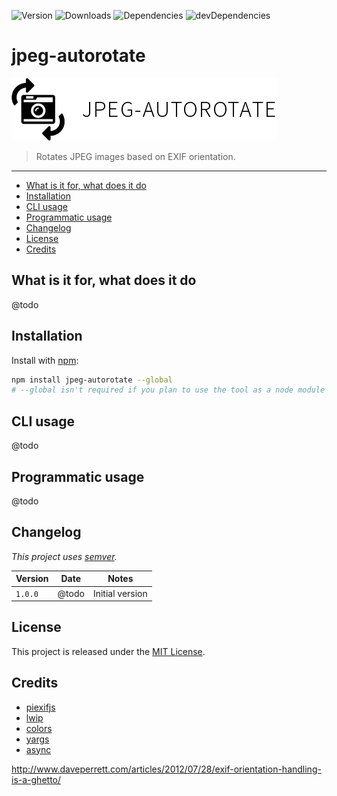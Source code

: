 ![Version](https://img.shields.io/npm/v/jpeg-autorotate.svg)
![Downloads](https://img.shields.io/npm/dm/jpeg-autorotate.svg)
![Dependencies](https://img.shields.io/david/johansatge/jpeg-autorotate.svg)
![devDependencies](https://img.shields.io/david/dev/johansatge/jpeg-autorotate.svg)

# jpeg-autorotate

![Icon](icon.png)

> Rotates JPEG images based on EXIF orientation.

---

* [What is it for, what does it do](#what-is-it-for-what-does-it-do)
* [Installation](#installation)
* [CLI usage](#cli-usage)
* [Programmatic usage](#programmatic-usage)
* [Changelog](#changelog)
* [License](#license)
* [Credits](#credits)

## What is it for, what does it do

@todo

## Installation

Install with [npm](https://www.npmjs.com/):

```bash
npm install jpeg-autorotate --global
# --global isn't required if you plan to use the tool as a node module
```

## CLI usage

@todo

## Programmatic usage

@todo

## Changelog

*This project uses [semver](http://semver.org/).*

| Version | Date | Notes |
| --- | --- | --- |
| `1.0.0` | @todo | Initial version |

## License

This project is released under the [MIT License](license.md).

## Credits

* [piexifjs](https://github.com/hMatoba/piexifjs)
* [lwip](https://github.com/EyalAr/lwip/)
* [colors](https://github.com/Marak/colors.js)
* [yargs](https://github.com/bcoe/yargs)
* [async](https://github.com/caolan/async)


http://www.daveperrett.com/articles/2012/07/28/exif-orientation-handling-is-a-ghetto/
